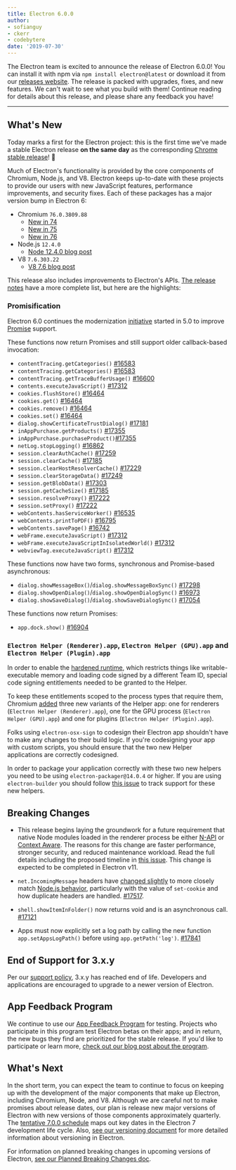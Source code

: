 ```yaml
---
title: Electron 6.0.0
author: 
- sofianguy
- ckerr
- codebytere
date: '2019-07-30'
---
```


The Electron team is excited to announce the release of Electron 6.0.0! You can install it with npm via `npm install electron@latest` or download it from our [releases website](https://electronjs.org/releases/stable). The release is packed with upgrades, fixes, and new features. We can't wait to see what you build with them! Continue reading for details about this release, and please share any feedback you have!

---

## What's New

Today marks a first for the Electron project: this is the first time we've made a stable Electron release **on the same day** as the corresponding [Chrome stable release](https://www.chromestatus.com/features/schedule)! 🎉

Much of Electron's functionality is provided by the core components of Chromium, Node.js, and V8. Electron keeps up-to-date with these projects to provide our users with new JavaScript features, performance improvements, and security fixes. Each of these packages has a major version bump in Electron 6:

- Chromium `76.0.3809.88`
  - [New in 74](https://developers.google.com/web/updates/2019/04/nic74)
  - [New in 75](https://developers.google.com/web/updates/2019/06/nic75)
  - [New in 76](https://developers.google.com/web/updates/2019/07/nic76)
- Node.js `12.4.0`
  - [Node 12.4.0 blog post](https://nodejs.org/en/blog/release/v12.4.0/)
- V8 `7.6.303.22`
    - [V8 7.6 blog post](https://v8.dev/blog/v8-release-76)

This release also includes improvements to Electron's APIs. [The release notes](https://github.com/electron/electron/releases/tag/v6.0.0) have a more complete list, but here are the highlights:

### Promisification

Electron 6.0 continues the modernization [initiative](https://github.com/electron/electron/blob/master/docs/api/modernization/promisification.md) started in 5.0 to improve [Promise](https://developer.mozilla.org/en-US/docs/Web/JavaScript/Guide/Using_promises) support.

These functions now return Promises and still support older callback-based invocation:
 * `contentTracing.getCategories()` [#16583](https://github.com/electron/electron/pull/16583)
 * `contentTracing.getCategories()` [#16583](https://github.com/electron/electron/pull/16583)
 * `contentTracing.getTraceBufferUsage()` [#16600](https://github.com/electron/electron/pull/16600)
 * `contents.executeJavaScript()` [#17312](https://github.com/electron/electron/pull/17312)
 * `cookies.flushStore()` [#16464](https://github.com/electron/electron/pull/16464)
 * `cookies.get()` [#16464](https://github.com/electron/electron/pull/16464)
 * `cookies.remove()` [#16464](https://github.com/electron/electron/pull/16464)
 * `cookies.set()` [#16464](https://github.com/electron/electron/pull/16464)
 * `dialog.showCertificateTrustDialog()` [#17181](https://github.com/electron/electron/pull/17181)
 * `inAppPurchase.getProducts()` [#17355](https://github.com/electron/electron/pull/17355)
 * `inAppPurchase.purchaseProduct()`[#17355](https://github.com/electron/electron/pull/17355)
 * `netLog.stopLogging()` [#16862](https://github.com/electron/electron/pull/16862)
 * `session.clearAuthCache()` [#17259](https://github.com/electron/electron/pull/17259)
 * `session.clearCache()`  [#17185](https://github.com/electron/electron/pull/17185)
 * `session.clearHostResolverCache()` [#17229](https://github.com/electron/electron/pull/17229)
 * `session.clearStorageData()` [#17249](https://github.com/electron/electron/pull/17249)
 * `session.getBlobData()` [#17303](https://github.com/electron/electron/pull/17303)
 * `session.getCacheSize()`  [#17185](https://github.com/electron/electron/pull/17185)
 * `session.resolveProxy()` [#17222](https://github.com/electron/electron/pull/17222)
 * `session.setProxy()`  [#17222](https://github.com/electron/electron/pull/17222)
 * `webContents.hasServiceWorker()` [#16535](https://github.com/electron/electron/pull/16535)
 * `webContents.printToPDF()` [#16795](https://github.com/electron/electron/pull/16795)
 * `webContents.savePage()` [#16742](https://github.com/electron/electron/pull/16742)
 * `webFrame.executeJavaScript()` [#17312](https://github.com/electron/electron/pull/17312)
 * `webFrame.executeJavaScriptInIsolatedWorld()` [#17312](https://github.com/electron/electron/pull/17312)
 * `webviewTag.executeJavaScript()` [#17312](https://github.com/electron/electron/pull/17312)

These functions now have two forms, synchronous and Promise-based asynchronous:
 * `dialog.showMessageBox()`/`dialog.showMessageBoxSync()` [#17298](https://github.com/electron/electron/pull/17298)
 * `dialog.showOpenDialog()`/`dialog.showOpenDialogSync()` [#16973](https://github.com/electron/electron/pull/16973)
 * `dialog.showSaveDialog()`/`dialog.showSaveDialogSync()` [#17054](https://github.com/electron/electron/pull/17054)

These functions now return Promises:
 * `app.dock.show()` [#16904](https://github.com/electron/electron/pull/16904)

### `Electron Helper (Renderer).app`, `Electron Helper (GPU).app` and `Electron Helper (Plugin).app`

In order to enable the [hardened runtime](https://developer.apple.com/documentation/security/hardened_runtime_entitlements?language=objc), which restricts things like
writable-executable memory and loading code signed by a different Team
ID, special code signing entitlements needed to be granted to the Helper.

To keep these entitlements scoped to the process types that require them, Chromium [added](https://chromium-review.googlesource.com/c/chromium/src/+/1627456) 
three new variants of the Helper app: one for renderers (`Electron Helper (Renderer).app`), one for the GPU process (`Electron Helper (GPU).app`) and one for plugins (`Electron Helper (Plugin).app`).

Folks using `electron-osx-sign` to codesign their Electron app shouldn't have to make any changes to their build logic.
If you're codesigning your app with custom scripts, you should ensure
that the two new Helper applications are correctly codesigned.

In order to package your application correctly with these two new helpers you need to be using `electron-packager@14.0.4` or higher.  If you are using `electron-builder` you should follow [this issue](https://github.com/electron-userland/electron-builder/issues/4104) to track support for these new helpers.

## Breaking Changes

 * This release begins laying the groundwork for a future requirement that native Node modules loaded in the renderer process be either [N-API](https://nodejs.org/api/n-api.html) or [Context Aware](https://nodejs.org/api/addons.html#addons_context_aware_addons). The reasons for this change are faster performance, stronger security, and reduced maintenance workload. Read the full details including the proposed timeline in [this issue](https://github.com/electron/electron/issues/18397). This change is expected to be completed in Electron v11.

 * `net.IncomingMessage` headers have [changed slightly](https://github.com/electron/electron/pull/17517#issue-263752903) to more closely match [Node.js behavior](https://nodejs.org/api/http.html#http_message_headers), particularly with the value of `set-cookie` and how duplicate headers are handled. [#17517](https://github.com/electron/electron/pull/17517).

 * `shell.showItemInFolder()` now returns void and is an asynchronous call. [#17121](https://github.com/electron/electron/pull/17121)

 * Apps must now explicitly set a log path by calling the new function `app.setAppsLogPath()` before using `app.getPath('log')`. [#17841](https://github.com/electron/electron/pull/17841)

## End of Support for 3.x.y

Per our [support policy](https://electronjs.org/docs/tutorial/support#supported-versions), 3.x.y has reached end of life. Developers and applications are encouraged to upgrade to a newer version of Electron.

## App Feedback Program

We continue to use our [App Feedback Program](https://electronjs.org/blog/app-feedback-program) for testing. Projects who participate in this program test Electron betas on their apps; and in return, the new bugs they find are prioritized for the stable release. If you'd like to participate or learn more, [check out our blog post about the program](https://electronjs.org/blog/app-feedback-program).

## What's Next

In the short term, you can expect the team to continue to focus on keeping up with the development of the major components that make up Electron, including Chromium, Node, and V8. Although we are careful not to make promises about release dates, our plan is release new major versions of Electron with new versions of those components approximately quarterly. The [tentative 7.0.0 schedule](https://electronjs.org/docs/tutorial/electron-timelines) maps out key dates in the Electron 7 development life cycle. Also, [see our versioning document](https://electronjs.org/docs/tutorial/electron-versioning) for more detailed information about versioning in Electron.

For information on planned breaking changes in upcoming versions of Electron, [see our Planned Breaking Changes doc](https://github.com/electron/electron/blob/master/docs/api/breaking-changes.md).
